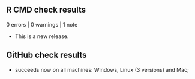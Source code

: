 ## R CMD check results

0 errors | 0 warnings | 1 note

* This is a new release.

## GitHub check results

- succeeds now on all machines: Windows, Linux (3 versions) and Mac;
